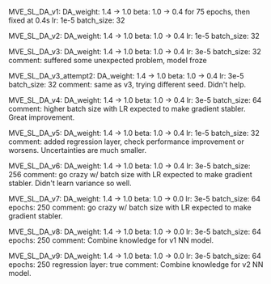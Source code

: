 MVE_SL_DA_v1:
    DA_weight: 1.4 -> 1.0
    beta: 1.0 -> 0.4 for 75 epochs, then fixed at 0.4s
    lr: 1e-5
    batch_size: 32

MVE_SL_DA_v2:
    DA_weight: 1.4 -> 1.0
    beta: 1.0 -> 0.4 
    lr: 1e-5
    batch_size: 32
    
MVE_SL_DA_v3:
    DA_weight: 1.4 -> 1.0
    beta: 1.0 -> 0.4 
    lr: 3e-5
    batch_size: 32
    comment: suffered some unexpected problem, model froze

MVE_SL_DA_v3_attempt2:
    DA_weight: 1.4 -> 1.0
    beta: 1.0 -> 0.4 
    lr: 3e-5
    batch_size: 32
    comment: same as v3, trying different seed. Didn't help.

MVE_SL_DA_v4:
    DA_weight: 1.4 -> 1.0
    beta: 1.0 -> 0.4 
    lr: 3e-5
    batch_size: 64
    comment: higher batch size with LR expected to make gradient stabler. Great improvement.

MVE_SL_DA_v5:
    DA_weight: 1.4 -> 1.0
    beta: 1.0 -> 0.4 
    lr: 1e-5
    batch_size: 32
    comment: added regression layer, check performance improvement or worsens. Uncertainties are much smaller.

MVE_SL_DA_v6:
    DA_weight: 1.4 -> 1.0
    beta: 1.0 -> 0.4 
    lr: 3e-5
    batch_size: 256
    comment: go crazy w/ batch size with LR expected to make gradient stabler. Didn't learn variance so well.

MVE_SL_DA_v7:
    DA_weight: 1.4 -> 1.0
    beta: 1.0 -> 0.0
    lr: 3e-5
    batch_size: 64
    epochs: 250
    comment: go crazy w/ batch size with LR expected to make gradient stabler. 

MVE_SL_DA_v8:
    DA_weight: 1.4 -> 1.0
    beta: 1.0 -> 0.0
    lr: 3e-5
    batch_size: 64
    epochs: 250
    comment: Combine knowledge for v1 NN model.

MVE_SL_DA_v9:
    DA_weight: 1.4 -> 1.0
    beta: 1.0 -> 0.0
    lr: 3e-5
    batch_size: 64
    epochs: 250
    regression layer: true
    comment: Combine knowledge for v2 NN model.

